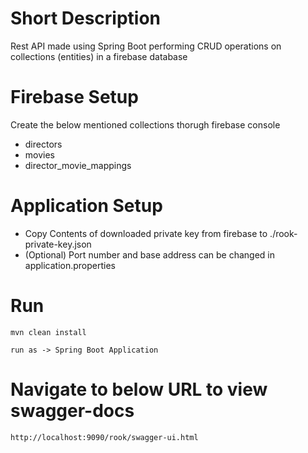 # Short Description

Rest API made using Spring Boot performing CRUD operations on collections (entities) in a firebase database

# Firebase Setup

Create the below mentioned collections thorugh firebase console

* directors
* movies
* director_movie_mappings


# Application Setup

* Copy Contents of downloaded private key from firebase to ./rook-private-key.json
* (Optional) Port number and base address can be changed in application.properties

# Run
```
mvn clean install
```
```
run as -> Spring Boot Application
```
# Navigate to below URL to view swagger-docs
```
http://localhost:9090/rook/swagger-ui.html
```